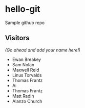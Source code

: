 # hello-git
Sample github repo

## Visitors
*(Go ahead and add your name here!)*
- Ewan Breakey
- Sam Nolan
- Maxwell Reid
- Linus Torvalds
- Thomas Frantz 
- Ai
- Thomas Frantz
- Matt Radin
- Alanzo Church
